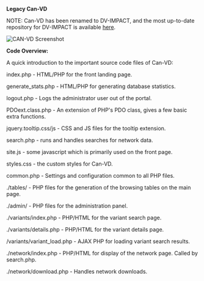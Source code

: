 **Legacy Can-VD**

NOTE: Can-VD has been renamed to DV-IMPACT, and the most up-to-date repository for DV-IMPACT is available [here](https://github.com/MoHelmy/DV-IMPACT).

![CAN-VD Screenshot](http://i.imgur.com/qwGZyAy.png)


**Code Overview:**

A quick introduction to the important source code files of Can-VD:

index.php - HTML/PHP for the front landing page.

generate_stats.php - HTML/PHP for generating database statistics.

logout.php - Logs the administrator user out of the portal.

PDOext.class.php - An extension of PHP's PDO class, gives a few basic extra functions.

jquery.tooltip.css/js - CSS and JS files for the tooltip extension.

search.php - runs and handles searches for network data.

site.js - some javascript which is primarily used on the front page.

styles.css - the custom styles for Can-VD.

common.php - Settings and configuration common to all PHP files.

./tables/ - PHP files for the generation of the browsing tables on the main page.

./admin/ - PHP files for the administration panel.

./variants/index.php - PHP/HTML for the variant search page.

./variants/details.php - PHP/HTML for the variant details page.

/variants/variant_load.php - AJAX PHP for loading variant search results.

./network/index.php - PHP/HTML for display of the network page. Called by search.php.

./network/download.php - Handles network downloads.
